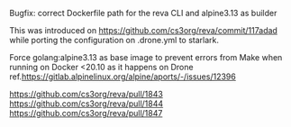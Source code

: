 Bugfix: correct Dockerfile path for the reva CLI and alpine3.13 as builder

This was introduced on https://github.com/cs3org/reva/commit/117adad while
porting the configuration on .drone.yml to starlark.

Force golang:alpine3.13 as base image to prevent errors from Make when
running on Docker <20.10 as it happens on Drone
 ref.https://gitlab.alpinelinux.org/alpine/aports/-/issues/12396

https://github.com/cs3org/reva/pull/1843
https://github.com/cs3org/reva/pull/1844
https://github.com/cs3org/reva/pull/1847
